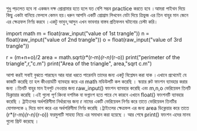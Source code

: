 শুধু পড়লেত হবে না একজন দক্ষ প্রোগ্রামার হতে হলে যত বেশি সম্ভব  practice করতে হবে ।আমরা পাইথন দিয়ে কিছু একটা বানিয়ে ফেললে কেমন হয়।ধরুন আপনি একটি প্রোগ্রাম লিখবেন যেটা দিয়ে ত্রিভুজ এর তিন বাহুর মান জেনে এর ক্ষেত্রফল নির্ণয় করবে ।একটু ভাবুন,আসুন এখন ভাবনার বাস্তব প্রতিফলন ঘটানোর চেস্টা করি।

import math
m = float(raw_input("value of 1st trangle"))
n = float(raw_input("value of 2nd trangle"))
o = float(raw_input("value of 3rd trangle"))

r = (m+n+o)/2
area = math.sqrt(r*(r-m)*(r-n)*(r-o))
print("perimeter of the triangle",r,"c.m")
print("Area of the triangle", area,"sqrt c.m")

আশা করই সবাই বুঝতে পারছেন আর যারা ধরতে পারেননি তাদের  জন্য একটু বিশ্লেষন করা যাক ।এখানে প্রথেমেই যে কাজটি করেছি তা হল কীওয়ার্ডটি ব্যাবহার করে এর math মডিউলটি কল করেছি । স্কয়ার   রুট ফাংশন ব্যাবহার করার জন্য ।তিনটি  বাহুর মান ইনপুট নেওয়ার জন্য raw_input() ফাংশন ব্যাবহার করেছি এবং  m,n,o ভেরিয়েবল তিনটি ডিক্লায়ার করেছি ।এই গুলো পূর্ণ কিংবা দশমিক বা ভগ্নাংশ হতে পারে সে কারনে এখানে float() ফাংশনটি  ব্যাবহার করেছি । ট্রাইংলের অর্ধপরিসীমা নির্ধারনের জন্য r নামের  একটি ভেরিয়েবল নির্ণয় করে তাতে ভেরিয়েবল তিনটির যোগফলকে ২ দিয়ে ভাগ করে এর অর্ধপরিসীমা নির্ণয় করেছি ।ট্রাইংলের ক্ষেত্রফল এর জন্য area ডিক্লেয়ার করে তাতে (r*(r-m)*(r-n)*(r-o)) ফরমুলাটি সাহয্য নিয়ে এর সমাধান করা হয়েছে । আর শেষে  print() ফাংশন এদের মানব  গুলো প্রিন্ট করেছে । 
 
